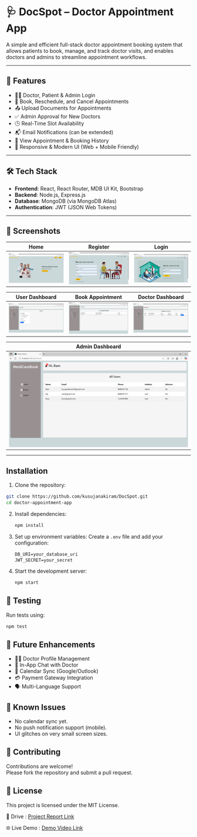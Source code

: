 # 🩺 DocSpot – Doctor Appointment App

A simple and efficient full-stack doctor appointment booking system that allows patients to book, manage, and track doctor visits, and enables doctors and admins to streamline appointment workflows.

---

## 🚀 Features

- 👨‍⚕️ Doctor, Patient & Admin Login
- 📅 Book, Reschedule, and Cancel Appointments
- 📤 Upload Documents for Appointments
- ✅ Admin Approval for New Doctors
- 🕒 Real-Time Slot Availability
- 📬 Email Notifications (can be extended)
- 📜 View Appointment & Booking History
- 📱 Responsive & Modern UI (Web + Mobile Friendly)

---

## 🛠️ Tech Stack

- **Frontend**: React, React Router, MDB UI Kit, Bootstrap  
- **Backend**: Node.js, Express.js  
- **Database**: MongoDB (via MongoDB Atlas)  
- **Authentication**: JWT (JSON Web Tokens)  

---

## 📸 Screenshots

| Home | Register | Login |
|------|----------|-------|
| ![Home](screenshots/Home.png) | ![Register](screenshots/Register.png) | ![Login](screenshots/login.png) |

| User Dashboard | Book Appointment | Doctor Dashboard |
|----------------|------------------|------------------|
| ![User Dashboard](screenshots/userdashboard.png) | ![User Appointment](screenshots/userappointment.png) | ![Doctor Dashboard](screenshots/Doctordashboard.png) |

| Admin Dashboard |
|-----------------|
| ![Admin Dashboard](screenshots/admindashbord.png) |

---

## Installation

1. Clone the repository:

  ```bash
  git clone https://github.com/kusujanakiram/DocSpot.git  
  cd doctor-appointment-app
   ```

2. Install dependencies:
   ```bash
   npm install
   ```

3. Set up environment variables:
   Create a `.env` file and add your configuration:
   ```env
   DB_URI=your_database_uri
   JWT_SECRET=your_secret
   ```

4. Start the development server:
   ```bash
   npm start
   ```

## 🧪 Testing

Run tests using:
```bash
npm test
```

## 📌 Future Enhancements

- 👨‍⚕️ Doctor Profile Management
- 💬 In-App Chat with Doctor
- 📆 Calendar Sync (Google/Outlook)
- 💳 Payment Gateway Integration
- 🗣️ Multi-Language Support

## 🐞 Known Issues

- No calendar sync yet.
- No push notification support (mobile).
- UI glitches on very small screen sizes.

## 🤝 Contributing

Contributions are welcome!  
Please fork the repository and submit a pull request.

## 📄 License

This project is licensed under the MIT License.

🔗 Drive : [Project Report Link](https://drive.google.com/drive/folders/1DLBsG5atRfnFId1Zuu9C-YDTnlb8wZnp)

🌐 Live Demo : [Demo Video Link ](https://drive.google.com/file/d/15qjKaZwaqULzqjYv2nuQnFOqPgyx15fo/view?usp=sharing)
